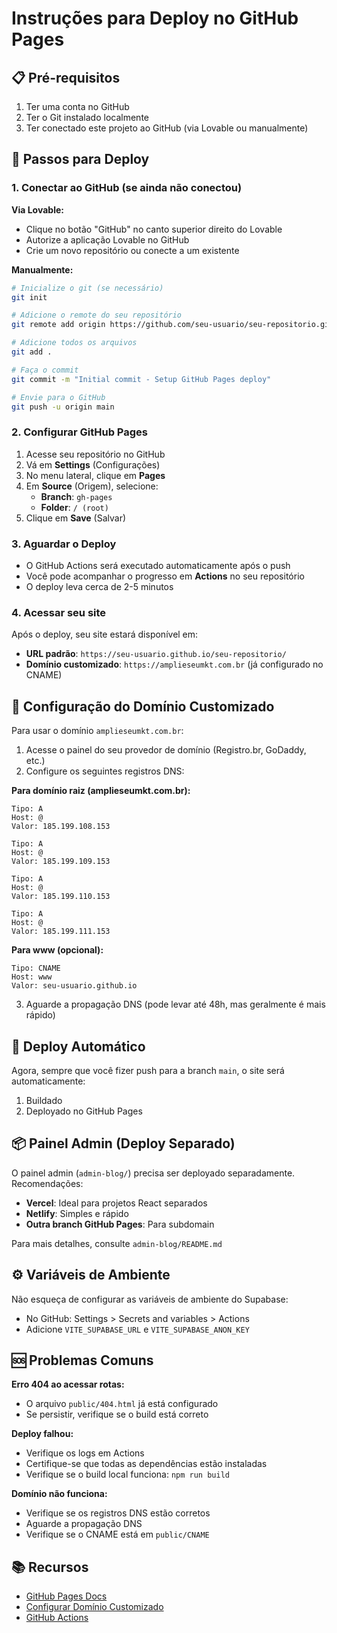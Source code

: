 # Instruções para Deploy no GitHub Pages

## 📋 Pré-requisitos

1. Ter uma conta no GitHub
2. Ter o Git instalado localmente
3. Ter conectado este projeto ao GitHub (via Lovable ou manualmente)

## 🚀 Passos para Deploy

### 1. Conectar ao GitHub (se ainda não conectou)

**Via Lovable:**
- Clique no botão "GitHub" no canto superior direito do Lovable
- Autorize a aplicação Lovable no GitHub
- Crie um novo repositório ou conecte a um existente

**Manualmente:**
```bash
# Inicialize o git (se necessário)
git init

# Adicione o remote do seu repositório
git remote add origin https://github.com/seu-usuario/seu-repositorio.git

# Adicione todos os arquivos
git add .

# Faça o commit
git commit -m "Initial commit - Setup GitHub Pages deploy"

# Envie para o GitHub
git push -u origin main
```

### 2. Configurar GitHub Pages

1. Acesse seu repositório no GitHub
2. Vá em **Settings** (Configurações)
3. No menu lateral, clique em **Pages**
4. Em **Source** (Origem), selecione:
   - **Branch**: `gh-pages`
   - **Folder**: `/ (root)`
5. Clique em **Save** (Salvar)

### 3. Aguardar o Deploy

- O GitHub Actions será executado automaticamente após o push
- Você pode acompanhar o progresso em **Actions** no seu repositório
- O deploy leva cerca de 2-5 minutos

### 4. Acessar seu site

Após o deploy, seu site estará disponível em:
- **URL padrão**: `https://seu-usuario.github.io/seu-repositorio/`
- **Domínio customizado**: `https://amplieseumkt.com.br` (já configurado no CNAME)

## 🔧 Configuração do Domínio Customizado

Para usar o domínio `amplieseumkt.com.br`:

1. Acesse o painel do seu provedor de domínio (Registro.br, GoDaddy, etc.)
2. Configure os seguintes registros DNS:

**Para domínio raiz (amplieseumkt.com.br):**
```
Tipo: A
Host: @
Valor: 185.199.108.153
```
```
Tipo: A
Host: @
Valor: 185.199.109.153
```
```
Tipo: A
Host: @
Valor: 185.199.110.153
```
```
Tipo: A
Host: @
Valor: 185.199.111.153
```

**Para www (opcional):**
```
Tipo: CNAME
Host: www
Valor: seu-usuario.github.io
```

3. Aguarde a propagação DNS (pode levar até 48h, mas geralmente é mais rápido)

## 🔄 Deploy Automático

Agora, sempre que você fizer push para a branch `main`, o site será automaticamente:
1. Buildado
2. Deployado no GitHub Pages

## 📦 Painel Admin (Deploy Separado)

O painel admin (`admin-blog/`) precisa ser deployado separadamente. Recomendações:

- **Vercel**: Ideal para projetos React separados
- **Netlify**: Simples e rápido
- **Outra branch GitHub Pages**: Para subdomain

Para mais detalhes, consulte `admin-blog/README.md`

## ⚙️ Variáveis de Ambiente

Não esqueça de configurar as variáveis de ambiente do Supabase:
- No GitHub: Settings > Secrets and variables > Actions
- Adicione `VITE_SUPABASE_URL` e `VITE_SUPABASE_ANON_KEY`

## 🆘 Problemas Comuns

**Erro 404 ao acessar rotas:**
- O arquivo `public/404.html` já está configurado
- Se persistir, verifique se o build está correto

**Deploy falhou:**
- Verifique os logs em Actions
- Certifique-se que todas as dependências estão instaladas
- Verifique se o build local funciona: `npm run build`

**Domínio não funciona:**
- Verifique se os registros DNS estão corretos
- Aguarde a propagação DNS
- Verifique se o CNAME está em `public/CNAME`

## 📚 Recursos

- [GitHub Pages Docs](https://docs.github.com/en/pages)
- [Configurar Domínio Customizado](https://docs.github.com/en/pages/configuring-a-custom-domain-for-your-github-pages-site)
- [GitHub Actions](https://docs.github.com/en/actions)
